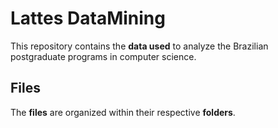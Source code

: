 # Lattes DataMining
This repository contains the **data used** to analyze the Brazilian postgraduate programs in computer science.

## Files
The **files** are organized within their respective **folders**.
